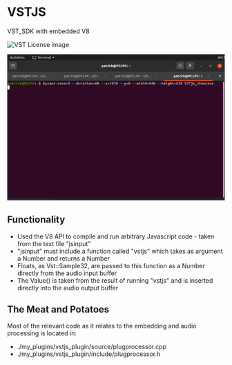# VSTJS
VST_SDK with embedded V8


![VST License image](https://developer.steinberg.help/download/thumbnails/9797941/VST_Compatible_Logo_Steinberg_with_TM.png?version=1&modificationDate=1589265818000&api=v2)

![Showcase GIF](https://github.com/pcloftus/VSTJS/blob/master/VSTjs_showcase)

## Functionality
- Used the V8 API to compile and run arbitrary Javascript code - taken from the text file "jsinput"  
- "jsinput" must include a function called "vstjs" which takes as argument a Number and returns a Number  
- Floats, as Vst::Sample32, are passed to this function as a Number directly from the audio input buffer  
- The Value() is taken from the result of running "vstjs" and is inserted directly into the audio output buffer  

## The Meat and Potatoes
Most of the relevant code as it relates to the embedding and audio processing is located in:  
- ./my_plugins/vstjs_plugin/source/plugprocessor.cpp
- ./my_plugins/vstjs_plugin/include/plugprocessor.h
